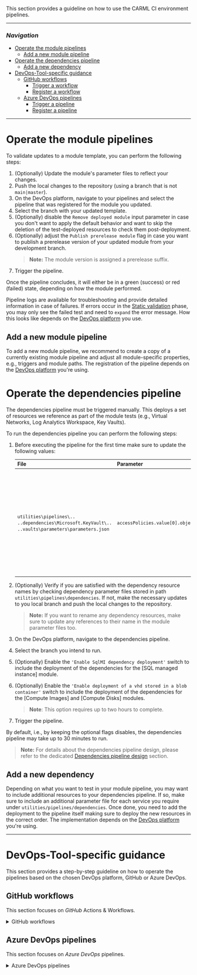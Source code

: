 This section provides a guideline on how to use the CARML CI environment pipelines.

---

### _Navigation_

- [Operate the module pipelines](#operate-the-module-pipelines)
  - [Add a new module pipeline](#add-a-new-module-pipeline)
- [Operate the dependencies pipeline](#operate-the-dependencies-pipeline)
  - [Add a new dependency](#add-a-new-dependency)
- [DevOps-Tool-specific guidance](#devops-tool-specific-guidance)
  - [GitHub workflows](#github-workflows)
    - [Trigger a workflow](#trigger-a-workflow)
    - [Register a workflow](#register-a-workflow)
  - [Azure DevOps pipelines](#azure-devops-pipelines)
    - [Trigger a pipeline](#trigger-a-pipeline)
    - [Register a pipeline](#register-a-pipeline)

---

# Operate the module pipelines

To validate updates to a module template, you can perform the following steps:

1. (Optionally) Update the module's parameter files to reflect your changes.
1. Push the local changes to the repository (using a branch that is not `main|master`).
1. On the DevOps platform, navigate to your pipelines and select the pipeline that was registered for the module you updated.
1. Select the branch with your updated template.
1. (Optionally) disable the `Remove deployed module` input parameter in case you don't want to apply the default behavior and want to skip the deletion of the test-deployed resources to check them post-deployment.
1. (Optionally) adjust the `Publish prerelease module` flag in case you want to publish a prerelease version of your updated module from your development branch.
   > **Note:** The module version is assigned a prerelease suffix.
1.  Trigger the pipeline.

Once the pipeline concludes, it will either be in a green (success) or red (failed) state, depending on how the module performed.

Pipeline logs are available for troubleshooting and provide detailed information in case of failures. If errors occur in the [Static validation](./The%20CI%20environment%20-%20Static%20validation.md) phase, you may only see the failed test and need to `expand` the error message. How this looks like depends on the [DevOps platform](#devops-tool-specific-guidance) you use.

## Add a new module pipeline

To add a new module pipeline, we recommend to create a copy of a currently existing module pipeline and adjust all module-specific properties, e.g., triggers and module paths. The registration of the pipeline depends on the [DevOps platform](#devops-tool-specific-guidance) you're using.

# Operate the dependencies pipeline

The dependencies pipeline must be triggered manually. This deploys a set of resources we reference as part of the module tests (e.g., Virtual Networks, Log Analytics Workspace, Key Vaults).

To run the dependencies pipeline you can perform the following steps:

1. Before executing the pipeline for the first time make sure to update the following values:

   | File | Parameter | Description |
   | - | - | - |
   | `utilities\pipelines\.. ..dependencies\Microsoft.KeyVault\.. ..vaults\parameters\parameters.json` | `accessPolicies.value[0].objectId` | The 'Backup Management Service' needs access to back up the keys and secrets, along with the associated VMs. The Enterprise Application's object ID is unique per tenant. |
1. (Optionally) Verify if you are satisfied with the dependency resource names by checking dependency parameter files stored in path `utilities\pipelines\dependencies`. If not, make the necessary updates to you local branch and push the local changes to the repository.
   > **Note:** If you want to rename any dependency resources, make sure to update any references to their name in the module parameter files too.
1. On the DevOps platform, navigate to the dependencies pipeline.
1. Select the branch you intend to run.
1. (Optionally) Enable the `'Enable SqlMI dependency deployment'` switch to include the deployment of the dependencies for the \[SQL managed instance] module.
1. (Optionally) Enable the `'Enable deployment of a vhd stored in a blob container'` switch to include the deployment of the dependencies for the \[Compute Images] and \[Compute Disks] modules.
   > **Note**: This option requires up to two hours to complete.
1.  Trigger the pipeline.

By default, i.e., by keeping the optional flags disables, the dependencies pipeline may take up to 30 minutes to run.

> **Note:** For details about the dependencies pipeline design, please refer to the dedicated [Dependencies pipeline design](./The%20CI%20environment%20-%20Pipeline%20design.md#dependencies-pipeline) section.

## Add a new dependency

Depending on what you want to test in your module pipeline, you may want to include additional resources to your dependencies pipeline. If so, make sure to include an additional parameter file for each service you require under `utilities/pipelines/dependencies`. Once done, you need to add the deployment to the pipeline itself making sure to deploy the new resources in the correct order. The implementation depends on the [DevOps platform](#devops-tool-specific-guidance) you're using.

---

# DevOps-Tool-specific guidance

This section provides a step-by-step guideline on how to operate the pipelines based on the chosen DevOps platform, GitHub or Azure DevOps.

## GitHub workflows

This section focuses on _GitHub_ Actions & Workflows.

<details>
<summary>GitHub workflows</summary>

  ### Trigger a workflow

  To trigger a workflow in _GitHub_:

  1. Navigate to the 'Actions' tab in your repository.

     <img src="./media/CIEnvironment/ghActionsTab.png" alt="Actions tab" height="100">

  1. Select the pipeline of your choice from the list on the left, followed by 'Run workflow' to the right. You can then select the branch of your choice and confirm the execution by clicking on the green 'Run workflow' button.

     <img src="./media/CIEnvironment/gHtriggerPipeline.png" alt="Run workflow" height="350">

  >**Note**: Depending on the pipeline you selected you may have additional input parameters you can provide aside from the branch. An outline can be found in the [Module pipeline inputs](./The%20CI%20environment%20-%20Pipeline%20design.md#module-pipeline-inputs) section.

  ### Register a workflow

  To register a workflow in _GitHub_ you have to create the workflow file (`.yml`) and store it inside the folder `.github/workflows`.
  > ***Note:*** Once merged to `main|master`, GitHub will automatically list the new workflow in the 'Actions' tab. Workflows are not registered from a branch unless you specify a temporal push trigger targeting your branch.

</details>

## Azure DevOps pipelines

This section focuses on _Azure DevOps_ pipelines.

<details>
<summary>Azure DevOps pipelines</summary>

  ### Trigger a pipeline

  To trigger a pipeline in _Azure DevOps_:

  1. Navigate to the 'Pipelines' section (blue rocket) and select the pipeline you want to trigger.

     <img src="./media/CIEnvironment/pipelineStart.png" alt="Pipeline start step 1" height="200">

  1. Once selected, click on the 'Run pipeline' button on the top right.

     <img src="./media/CIEnvironment/pipelineStart2.png" alt="Pipeline start step 2" height="60">

  1. Now you can trigger the pipeline by selecting the 'Run' button on the bottom right.

     <img src="./media/CIEnvironment/pipelineStart3.png" alt="Pipeline start step 3" height="400">

  >**Note**: Depending on the pipeline you selected you may have additional input parameters you can provide aside from the branch. An outline can be found in the [Module pipeline inputs](./The%20CI%20environment%20-%20Pipeline%20design.md#module-pipeline-inputs) section.

  ### Register a pipeline

  To register a pipeline in _Azure DevOps_:

  1. Create a workflow file (.yml) and upload it to a repository of your choice (e.g., in _Azure DevOps_ or _GitHub_).

  1. Navigate to the 'Pipelines' section (blue rocket) and select the 'New pipeline' button on the top right.

     <img src="./media/CIEnvironment/pipelineNew.png" alt="Register new pipeline step 1" height="200">

  1. Next, select the repository-type you stored your template in. _Azure DevOps_ will then try to fetch all repositories you have access to.

     <img src="./media/CIEnvironment/pipelineNew2.png" alt="Register new pipeline step 2" height="300">

  1. Now, we have to select the particular repository to get the pipeline file from.

     <img src="./media/CIEnvironment/pipelineNew3.png" alt="Register new pipeline step 3" height="240">

  1. Following, choose 'Existing Azure Pipelines YAML file' on the bottom of the list.

     <img src="./media/CIEnvironment/pipelineNew4.png" alt="Register new pipeline step 4" height="430">

  1. The previous action will open a new blade that asks you for the branch you stored the pipeline file in (e.g., `master`) and then asks for the relative path (from root of the repository) of the pipeline file.

     <img src="./media/CIEnvironment/pipelineNew5.png" alt="Register new pipeline step 5" height="240">

  1. Finally, _Azure DevOps_ should show you the pipeline file you created. The last thing you have to do is to either select 'Run' on the top right (which will save & run the pipeline), or click the little arrow next to it and just save the pipeline.

  1. Once saved you can also re-name / move the pipeline in the same view. However, this only works once you saved the pipeline at least once.

     <img src="./media/CIEnvironment/pipelineNew6.png" alt="Register new pipeline step 6" height="180">

</details>

